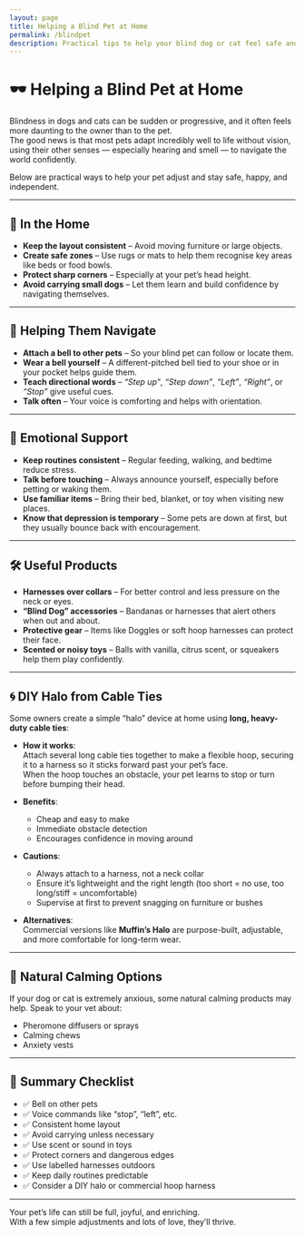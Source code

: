 ```yaml
---
layout: page
title: Helping a Blind Pet at Home
permalink: /blindpet
description: Practical tips to help your blind dog or cat feel safe and confident at home.
---
```


# 🕶️ Helping a Blind Pet at Home

Blindness in dogs and cats can be sudden or progressive, and it often feels more daunting to the owner than to the pet.  
The good news is that most pets adapt incredibly well to life without vision, using their other senses — especially hearing and smell — to navigate the world confidently.

Below are practical ways to help your pet adjust and stay safe, happy, and independent.

---

## 🏡 In the Home

- **Keep the layout consistent** – Avoid moving furniture or large objects.
- **Create safe zones** – Use rugs or mats to help them recognise key areas like beds or food bowls.
- **Protect sharp corners** – Especially at your pet’s head height.
- **Avoid carrying small dogs** – Let them learn and build confidence by navigating themselves.

---

## 👣 Helping Them Navigate

- **Attach a bell to other pets** – So your blind pet can follow or locate them.
- **Wear a bell yourself** – A different-pitched bell tied to your shoe or in your pocket helps guide them.
- **Teach directional words** – _“Step up”_, _“Step down”_, _“Left”_, _“Right”_, or _“Stop”_ give useful cues.
- **Talk often** – Your voice is comforting and helps with orientation.

---

## 🧠 Emotional Support

- **Keep routines consistent** – Regular feeding, walking, and bedtime reduce stress.
- **Talk before touching** – Always announce yourself, especially before petting or waking them.
- **Use familiar items** – Bring their bed, blanket, or toy when visiting new places.
- **Know that depression is temporary** – Some pets are down at first, but they usually bounce back with encouragement.

---

## 🛠️ Useful Products

- **Harnesses over collars** – For better control and less pressure on the neck or eyes.
- **“Blind Dog” accessories** – Bandanas or harnesses that alert others when out and about.
- **Protective gear** – Items like Doggles or soft hoop harnesses can protect their face.
- **Scented or noisy toys** – Balls with vanilla, citrus scent, or squeakers help them play confidently.

---

## 🌀 DIY Halo from Cable Ties

Some owners create a simple “halo” device at home using **long, heavy-duty cable ties**:

- **How it works**:  
  Attach several long cable ties together to make a flexible hoop, securing it to a harness so it sticks forward past your pet’s face.  
  When the hoop touches an obstacle, your pet learns to stop or turn before bumping their head.

- **Benefits**:  
  - Cheap and easy to make  
  - Immediate obstacle detection  
  - Encourages confidence in moving around

- **Cautions**:  
  - Always attach to a harness, not a neck collar  
  - Ensure it’s lightweight and the right length (too short = no use, too long/stiff = uncomfortable)  
  - Supervise at first to prevent snagging on furniture or bushes

- **Alternatives**:  
  Commercial versions like **Muffin’s Halo** are purpose-built, adjustable, and more comfortable for long-term wear.

---

## 🌿 Natural Calming Options

If your dog or cat is extremely anxious, some natural calming products may help. Speak to your vet about:
- Pheromone diffusers or sprays
- Calming chews
- Anxiety vests

---

## 🧾 Summary Checklist

- ✅ Bell on other pets  
- ✅ Voice commands like “stop”, “left”, etc.  
- ✅ Consistent home layout  
- ✅ Avoid carrying unless necessary  
- ✅ Use scent or sound in toys  
- ✅ Protect corners and dangerous edges  
- ✅ Use labelled harnesses outdoors  
- ✅ Keep daily routines predictable  
- ✅ Consider a DIY halo or commercial hoop harness  

---

Your pet’s life can still be full, joyful, and enriching.  
With a few simple adjustments and lots of love, they’ll thrive.


